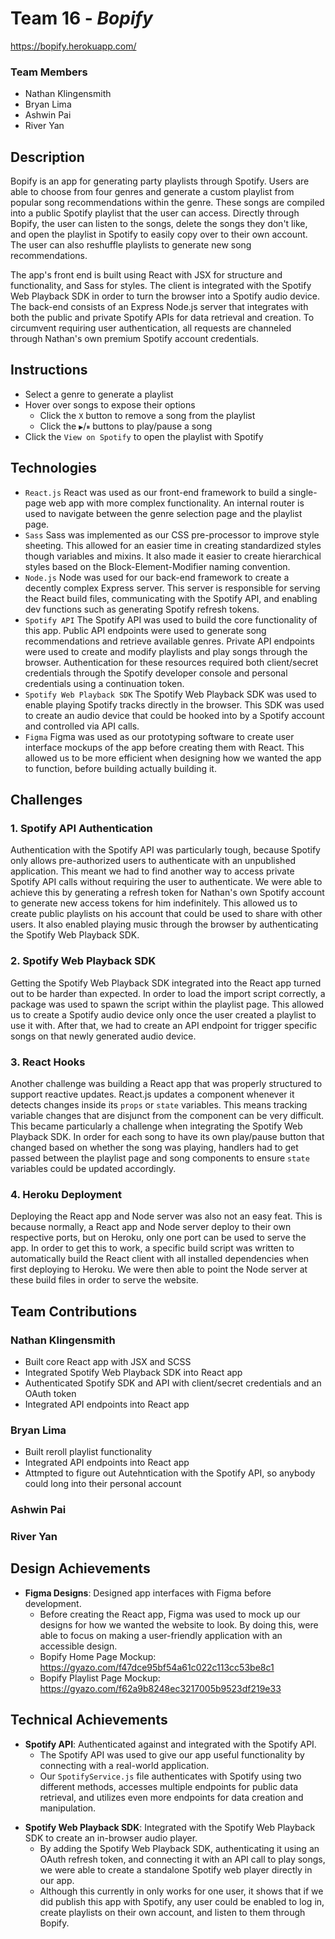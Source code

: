 # Team 16 - *Bopify*
https://bopify.herokuapp.com/

### Team Members
* Nathan Klingensmith
* Bryan Lima
* Ashwin Pai
* River Yan

## Description
Bopify is an app for generating party playlists through Spotify. 
Users are able to choose from four genres and generate a custom playlist from popular song recommendations within the genre.
These songs are compiled into a public Spotify playlist that the user can access. Directly through Bopify, the user can listen to the songs, delete the songs they don't like, and open the playlist in Spotify to easily copy over to their own account.
The user can also reshuffle playlists to generate new song recommendations.

The app's front end is built using React with JSX for structure and functionality, and Sass for styles.
The client is integrated with the Spotify Web Playback SDK in order to turn the browser into a Spotify audio device.
The back-end consists of an Express Node.js server that integrates with both the public and private Spotify APIs for data retrieval and creation.
To circumvent requiring user authentication, all requests are channeled through Nathan's own premium Spotify account credentials.

## Instructions
* Select a genre to generate a playlist
* Hover over songs to expose their options
  * Click the `X` button to remove a song from the playlist
  * Click the `▶`/`⏸` buttons to play/pause a song
* Click the `View on Spotify` to open the playlist with Spotify

## Technologies
* `React.js` React was used as our front-end framework to build a single-page web app with more complex functionality. An internal router is used to navigate between the genre selection page and the playlist page. 
* `Sass` Sass was implemented as our CSS pre-processor to improve style sheeting. This allowed for an easier time in creating standardized styles though variables and mixins. It also made it easier to create hierarchical styles based on the Block-Element-Modifier naming convention.
* `Node.js` Node was used for our back-end framework to create a decently complex Express server. This server is responsible for serving the React build files, communicating with the Spotify API, and enabling dev functions such as generating Spotify refresh tokens.
* `Spotify API` The Spotify API was used to build the core functionality of this app. Public API endpoints were used to generate song recommendations and retrieve available genres. Private API endpoints were used to create and modify playlists and play songs through the browser. Authentication for these resources required both client/secret credentials through the Spotify developer console and personal credentials using a continuation token.
* `Spotify Web Playback SDK` The Spotify Web Playback SDK was used to enable playing Spotify tracks directly in the browser. This SDK was used to create an audio device that could be hooked into by a Spotify account and controlled via API calls.
* `Figma` Figma was used as our prototyping software to create user interface mockups of the app before creating them with React. This allowed us to be more efficient when designing how we wanted the app to function, before building actually building it.

## Challenges
### 1. Spotify API Authentication
Authentication with the Spotify API was particularly tough, because Spotify only allows pre-authorized users to authenticate with an unpublished application.
This meant we had to find another way to access private Spotify API calls without requiring the user to authenticate.
We were able to achieve this by generating a refresh token for Nathan's own Spotify account to generate new access tokens for him indefinitely.
This allowed us to create public playlists on his account that could be used to share with other users. It also enabled playing music
through the browser by authenticating the Spotify Web Playback SDK.

### 2. Spotify Web Playback SDK
Getting the Spotify Web Playback SDK integrated into the React app turned out to be harder than expected.
In order to load the import script correctly, a package was used to spawn the script within the playlist page.
This allowed us to create a Spotify audio device only once the user created a playlist to use it with.
After that, we had to create an API endpoint for trigger specific songs on that newly generated audio device. 

### 3. React Hooks
Another challenge was building a React app that was properly structured to support reactive updates.
React.js updates a component whenever it detects changes inside its `props` or `state` variables. This
means tracking variable changes that are disjunct from the component can be very difficult. This became particularly a challenge
when integrating the Spotify Web Playback SDK. In order for each song to have its own play/pause button that changed
based on whether the song was playing, handlers had to get passed between the playlist page and song components to ensure `state` variables could
be updated accordingly.

### 4. Heroku Deployment
Deploying the React app and Node server was also not an easy feat. This is because normally, a React app and Node server deploy to their own respective ports, but on Heroku, only one port can be used to serve the app. In order to get this to work, a specific build script was written to automatically build the React client with all installed dependencies when first deploying to Heroku.
We were then able to point the Node server at these build files in order to serve the website. 

## Team Contributions
### Nathan Klingensmith
* Built core React app with JSX and SCSS
* Integrated Spotify Web Playback SDK into React app
* Authenticated Spotify SDK and API with client/secret credentials and an OAuth token
* Integrated API endpoints into React app

### Bryan Lima
* Built reroll playlist functionality
* Integrated API endpoints into React app
* Attmpted to figure out Autehntication with the Spotify API, so anybody could long into their personal account

### Ashwin Pai

### River Yan

## Design Achievements
* **Figma Designs**: Designed app interfaces with Figma before development.
  - Before creating the React app, Figma was used to mock up our designs for how we wanted the website to look. By doing this, were able to focus on making a user-friendly application with an accessible design.
  - Bopify Home Page Mockup: https://gyazo.com/f47dce95bf54a61c022c113cc53be8c1
  - Bopify Playlist Page Mockup: https://gyazo.com/f62a9b8248ec3217005b9523df219e33

## Technical Achievements
* **Spotify API**: Authenticated against and integrated with the Spotify API.
    - The Spotify API was used to give our app useful functionality by connecting with a real-world application.
    - Our `SpotifyService.js` file authenticates with Spotify using two different methods, accesses multiple endpoints for public data retrieval, and utilizes even more endpoints for data creation and manipulation.
- **Spotify Web Playback SDK**: Integrated with the Spotify Web Playback SDK to create an in-browser audio player.
  - By adding the Spotify Web Playback SDK, authenticating it using an OAuth refresh token, and connecting it with an API call to play songs, we were able to create a standalone Spotify web player directly in our app.
  - Although this currently in only works for one user, it shows that if we did publish this app with Spotify, any user could be enabled to log in, create playlists on their own account, and listen to them through Bopify.
